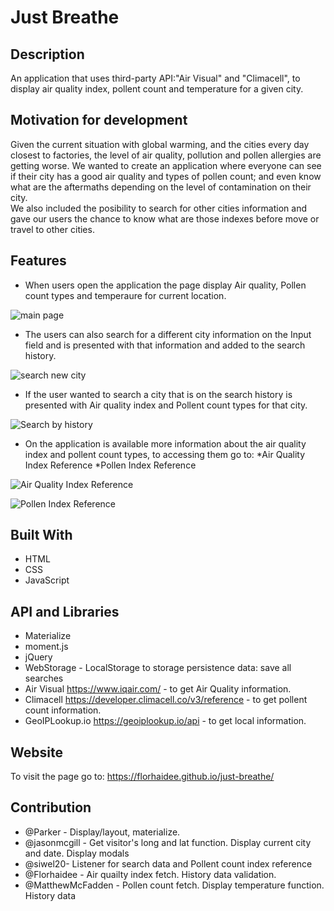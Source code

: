 # Just Breathe

## Description
An application that uses third-party API:"Air Visual" and "Climacell", to display air quality index, pollent count and temperature for a given city.

## Motivation for development
Given the current situation with global warming, and the cities every day closest to factories, the level of air quality, pollution and pollen allergies are getting worse. We wanted to create an application where everyone can see if their city has a good air quality and types of pollen count; and even know what are the aftermaths depending on the level of contamination on their city.  
We also included the posibility to search for other cities information and gave our users the chance to know what are those indexes before move or travel to other cities.

## Features
* When users open the application the page display Air quality, Pollen count types and temperaure for current location. 

![main page](./assets/images/name)

* The users can also search for a different city information on the Input field and is presented with that information and added to the search history.

![search new city](./assets/images/name)

* If the user wanted to search a city that is on the search history is presented with Air quality index and Pollent count types for that city.

![Search by history](./assets/images/name)

* On the application is available more information about the air quality index and pollent count types, to accessing them go to: 
  *Air Quality Index Reference
  *Pollen Index Reference
  
![Air Quality Index Reference](./assets/images/name)

![Pollen Index Reference](./assets/images/name)

## Built With
* HTML
* CSS
* JavaScript

## API and Libraries
* Materialize 
* moment.js 
* jQuery
* WebStorage - LocalStorage to storage persistence data: save all searches
* Air Visual https://www.iqair.com/ - to get Air Quality information.
* Climacell https://developer.climacell.co/v3/reference - to get pollent count information.
* GeoIPLookup.io https://geoiplookup.io/api - to get local information.

## Website
To visit the page go to:
https://florhaidee.github.io/just-breathe/


## Contribution

* @Parker - Display/layout, materialize.
* @jasonmcgill - Get visitor's long and lat function. Display current city and date. Display modals
* @siwel20- Listener for search data and Pollent count index reference
* @Florhaidee - Air quailty index fetch.  History data validation.
* @MatthewMcFadden - Pollen count fetch.  Display temperature function. History data 


